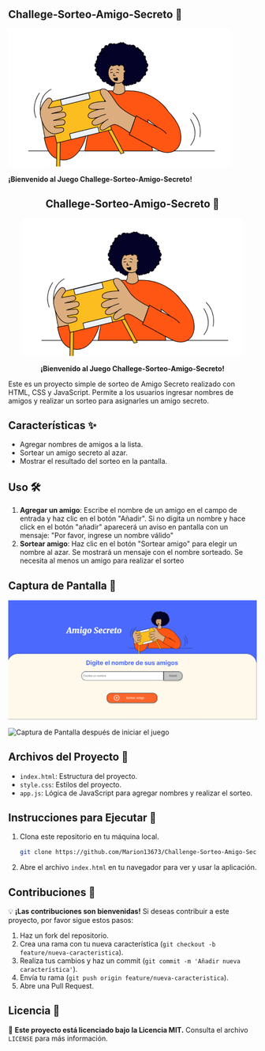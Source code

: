 ## Challege-Sorteo-Amigo-Secreto 🎉

![amigo-secreto](assets/amigo-secreto.png)


**¡Bienvenido al Juego Challege-Sorteo-Amigo-Secreto!**

<h2 align="center"><strong>Challege-Sorteo-Amigo-Secreto 🎉</strong></h2>

<p align="center">
  <img src="assets/amigo-secreto.png" alt="amigo-secreto">
</p>

<p align="center"><strong>¡Bienvenido al Juego Challege-Sorteo-Amigo-Secreto!</strong></p>



Este es un proyecto simple de sorteo de Amigo Secreto realizado con HTML, CSS y JavaScript. Permite a los usuarios ingresar nombres de amigos y realizar un sorteo para asignarles un amigo secreto.

## **Características ✨**

- Agregar nombres de amigos a la lista.
- Sortear un amigo secreto al azar.
- Mostrar el resultado del sorteo en la pantalla.

## **Uso 🛠️**

1. **Agregar un amigo**: Escribe el nombre de un amigo en el campo de entrada y haz clic en el botón "Añadir".
    Si no digita un nombre y hace click en el botón "añadir" aparecerá un aviso en pantalla con un mensaje: "Por favor, ingrese un nombre válido"
2. **Sortear amigo**: Haz clic en el botón "Sortear amigo" para elegir un nombre al azar. Se mostrará un mensaje con el nombre sorteado. Se necesita al         menos un amigo para realizar el sorteo

## **Captura de Pantalla 📸**

![Captura de Pantalla antes de iniciar el juego](assets/Pantalla%20antes%20de%20inciar%20el%20juego.png)

![Captura de Pantalla después de iniciar el juego](assets/Pantalla%20después%20de%20iniciado%20el%20juego.png)


## **Archivos del Proyecto 📂**

- `index.html`: Estructura del proyecto.
- `style.css`: Estilos del proyecto.
- `app.js`: Lógica de JavaScript para agregar nombres y realizar el sorteo.

## **Instrucciones para Ejecutar 🚀**

1. Clona este repositorio en tu máquina local.
    ```bash
    git clone https://github.com/Marion13673/Challenge-Sorteo-Amigo-Secreto.git
    ```
2. Abre el archivo `index.html` en tu navegador para ver y usar la aplicación.

## **Contribuciones 🤝**

💡 **¡Las contribuciones son bienvenidas!** Si deseas contribuir a este proyecto, por favor sigue estos pasos:

1. Haz un fork del repositorio.
2. Crea una rama con tu nueva característica (`git checkout -b feature/nueva-caracteristica`).
3. Realiza tus cambios y haz un commit (`git commit -m 'Añadir nueva característica'`).
4. Envía tu rama (`git push origin feature/nueva-caracteristica`).
5. Abre una Pull Request.

## **Licencia 📜**

📄 **Este proyecto está licenciado bajo la Licencia MIT.** Consulta el archivo `LICENSE` para más información.
